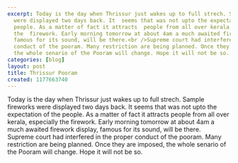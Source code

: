 ```yaml
---
excerpt: Today is the day when Thrissur just wakes up to full strech. Sample fireworks
  were displayed two days back. It  seems that was not upto the expectation of the
  people. As a matter of fact it attracts  people from all over kerala, especially
  the  firework. Early morning tomorrow at about 4am a much awaited firework display,
  famous for its sound, will be there.<br />Supreme court had interfered in the proper
  conduct of the pooram. Many restriction are being planned. Once they are imposed,
  the whole senario of the Pooram will change. Hope it will not be so.
categories: [blog]
layout: post
title: Thrissur Pooram
created: 1177663740
---
```

Today is the day when Thrissur just wakes up to full strech. Sample fireworks were displayed two days back. It  seems that was not upto the expectation of the people. As a matter of fact it attracts  people from all over kerala, especially the  firework. Early morning tomorrow at about 4am a much awaited firework display, famous for its sound, will be there.<br />Supreme court had interfered in the proper conduct of the pooram. Many restriction are being planned. Once they are imposed, the whole senario of the Pooram will change. Hope it will not be so.
